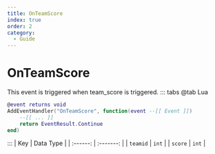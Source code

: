 ```yaml
---
title: OnTeamScore
index: true
order: 2
category:
  - Guide
---
```


# OnTeamScore
This event is triggered when team_score is triggered.
::: tabs
@tab Lua
```lua
@event returns void
AddEventHandler("OnTeamScore", function(event --[[ Event ]])
    --[[ ... ]]
    return EventResult.Continue
end)
```

:::
|    Key   | Data Type |
| :------: | :-------: |
| `teamid` |   `int`   |
|  `score` |   `int`   |